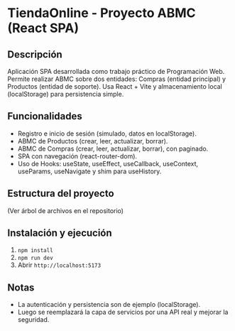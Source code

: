 # TiendaOnline - Proyecto ABMC (React SPA)
## Descripción
Aplicación SPA desarrollada como trabajo práctico de Programación Web.
Permite realizar ABMC sobre dos entidades: Compras (entidad principal) y
Productos (entidad de soporte). Usa React + Vite y almacenamiento local
(localStorage) para persistencia simple.
## Funcionalidades
- Registro e inicio de sesión (simulado, datos en localStorage).
- ABMC de Productos (crear, leer, actualizar, borrar).
- ABMC de Compras (crear, leer, actualizar, borrar), con paginado.
- SPA con navegación (react-router-dom).
- Uso de Hooks: useState, useEffect, useCallback, useContext, useParams,
useNavigate y shim para useHistory.
## Estructura del proyecto
(Ver árbol de archivos en el repositorio)
## Instalación y ejecución
1. `npm install`
2. `npm run dev`
3. Abrir `http://localhost:5173`
## Notas
- La autenticación y persistencia son de ejemplo (localStorage).
- Luego se reemplazará la capa de servicios por una API real y mejorar la seguridad.
